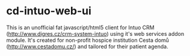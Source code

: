 cd-intuo-web-ui
===============

This is an unofficial fat javascript/html5 client for Intuo CRM (http://www.digres.cz/crm-system-intuo)
using it's web services addon module. It's created for non-profit hospice institution Cesta domů (http://www.cestadomu.cz/)
and tailored for their patient agenda.
